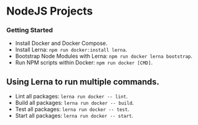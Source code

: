 # NodeJS Projects

### Getting Started

- Install Docker and Docker Compose.
- Install Lerna: `npm run docker:install lerna`.
- Bootstrap Node Modules with Lerna: `npm run docker lerna bootstrap`.
- Run NPM scripts within Docker: `npm run docker [CMD]`.

## Using Lerna to run multiple commands.

- Lint all packages: `lerna run docker -- lint`.
- Build all packages: `lerna run docker -- build`.
- Test all packages: `lerna run docker -- test`.
- Start all packages: `lerna run docker -- start`.

